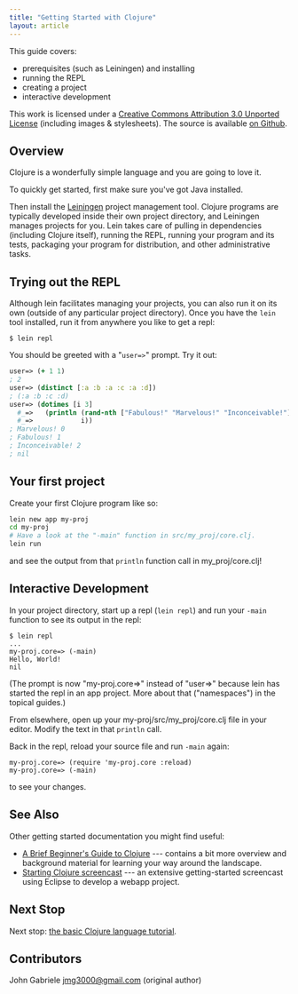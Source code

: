 ```yaml
---
title: "Getting Started with Clojure"
layout: article
---
```


This guide covers:

 * prerequisites (such as Leiningen) and installing
 * running the REPL
 * creating a project
 * interactive development

This work is licensed under a <a rel="license" href="http://creativecommons.org/licenses/by/3.0/">Creative Commons Attribution 3.0 Unported License</a>
(including images & stylesheets). The source is available [on Github](https://github.com/clojuredocs/cds).


## Overview

Clojure is a wonderfully simple language and you are going to love
it.

To quickly get started, first make sure you've got Java installed.

Then install the [Leiningen](http://leiningen.org/) project management
tool. Clojure programs are typically developed inside their own
project directory, and Leiningen manages
projects for you. Lein takes care of pulling in dependencies (including Clojure itself),
running the REPL, running your program and its tests, packaging your program for
distribution, and other administrative tasks.


## Trying out the REPL

Although lein facilitates managing your projects, you can also run it
on its own (outside of any particular project directory). Once you
have the `lein` tool installed, run it from anywhere you like to get a
repl:

    $ lein repl

You should be greeted with a "`user=>`" prompt. Try it out:

``` clojure
user=> (+ 1 1)
; 2
user=> (distinct [:a :b :a :c :a :d])
; (:a :b :c :d)
user=> (dotimes [i 3]
  #_=>   (println (rand-nth ["Fabulous!" "Marvelous!" "Inconceivable!"])
  #_=>            i))
; Marvelous! 0
; Fabulous! 1
; Inconceivable! 2
; nil
```


## Your first project

Create your first Clojure program like so:

``` bash
lein new app my-proj
cd my-proj
# Have a look at the "-main" function in src/my_proj/core.clj.
lein run
```

and see the output from that `println` function call in
my_proj/core.clj!


## Interactive Development

In your project directory, start up a repl (`lein repl`) and
run your `-main` function to see its output in the repl:

    $ lein repl
    ...
    my-proj.core=> (-main)
    Hello, World!
    nil

(The prompt is now "my-proj.core=>" instead of "user=>" because lein
has started the repl in an app project. More about that ("namespaces")
in the topical guides.)

From elsewhere, open up your my-proj/src/my_proj/core.clj file
in your editor. Modify the text in that `println` call.

Back in the repl, reload your source file and run `-main` again:

    my-proj.core=> (require 'my-proj.core :reload)
    my-proj.core=> (-main)

to see your changes.


## See Also

Other getting started documentation you might find useful:

  * [A Brief Beginner's Guide to
    Clojure](http://www.unexpected-vortices.com/clojure/brief-beginners-guide/index.html)
    --- contains a bit more overview and background material for learning your way
    around the landscape.
  * [Starting Clojure screencast](http://cemerick.com/2012/05/02/starting-clojure/) ---
    an extensive getting-started screencast using Eclipse to develop a webapp project.


## Next Stop

Next stop: [the basic Clojure language tutorial](/articles/tutorials/introduction.html).



## Contributors

John Gabriele <jmg3000@gmail.com> (original author)
